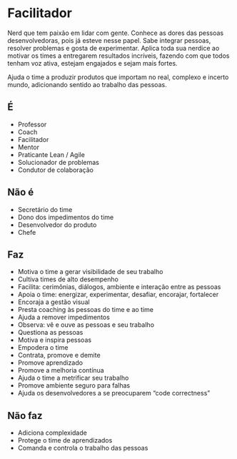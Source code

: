 # Facilitador #
Nerd que tem paixão em lidar com gente. Conhece as dores das pessoas desenvolvedoras, pois já esteve nesse papel. Sabe integrar pessoas, resolver problemas e gosta de experimentar. Aplica toda sua nerdice ao motivar os times a entregarem resultados incríveis, fazendo com que todos tenham voz ativa, estejam engajados e sejam mais fortes.

Ajuda o time a produzir produtos que importam no real, complexo e incerto mundo, adicionando sentido ao trabalho das pessoas.

## É ##
* Professor
* Coach
* Facilitador
* Mentor
* Praticante Lean / Agile
* Solucionador de problemas
* Condutor de colaboração

## Não é ##
* Secretário do time
* Dono dos impedimentos do time
* Desenvolvedor do produto
* Chefe

## Faz ##
* Motiva o time a gerar visibilidade de seu trabalho
* Cultiva times de alto desempenho
* Facilita: cerimônias, diálogos, ambiente e interação entre as pessoas
* Apoia o time: energizar, experimentar, desafiar, encorajar, fortalecer
* Encoraja a gestão visual
* Presta coaching às pessoas do time e ao time
* Ajuda a remover impedimentos
* Observa: vê e ouve as pessoas e seu trabalho
* Questiona as pessoas
* Motiva e inspira pessoas
* Empodera o time
* Contrata, promove e demite 
* Promove aprendizado
* Promove a melhoria contínua
* Ajuda o time a metrificar seu trabalho
* Promove ambiente seguro para falhas
* Ajuda os desenvolvedores a se preocuparem “code correctness”

## Não faz ##
* Adiciona complexidade
* Protege o time de aprendizados
* Comanda e controla o trabalho das pessoas
